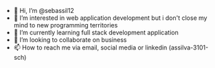 - 👋 Hi, I’m @sebassil12
- 👀 I’m interested in web application development but i don't close my mind to new programming territories
- 🌱 I’m currently learning full stack development application
- 💞️ I’m looking to collaborate on business
- 📫 How to reach me via email, social media or linkedin (assilva-3101-sch)

<!---
sebassil12/sebassil12 is a ✨ special ✨ repository because its `README.md` (this file) appears on your GitHub profile.
You can click the Preview link to take a look at your changes.
--->

